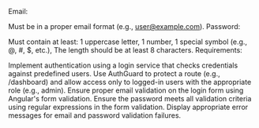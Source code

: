 Email:

Must be in a proper email format (e.g., user@example.com).
Password:

Must contain at least:
1 uppercase letter,
1 number,
1 special symbol (e.g., @, #, $, etc.),
The length should be at least 8 characters.
Requirements:

Implement authentication using a login service that checks credentials against predefined users.
Use AuthGuard to protect a route (e.g., /dashboard) and allow access only to logged-in users with the appropriate role (e.g., admin).
Ensure proper email validation on the login form using Angular's form validation.
Ensure the password meets all validation criteria using regular expressions in the form validation.
Display appropriate error messages for email and password validation failures.